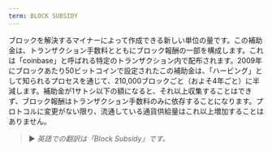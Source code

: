 ```yaml
---
term: BLOCK SUBSIDY
---
```


ブロックを解決するマイナーによって作成できる新しい単位の量です。この補助金は、トランザクション手数料とともにブロック報酬の一部を構成します。これは「coinbase」と呼ばれる特定のトランザクション内で配布されます。2009年にブロックあたり50ビットコインで設定されたこの補助金は、「ハービング」として知られるプロセスを通じて、210,000ブロックごと（およそ4年ごと）に半減します。補助金が1サトシ以下の額になると、それ以上収集することはできず、ブロック報酬はトランザクション手数料のみに依存することになります。プロトコルに変更がない限り、流通している通貨供給量はこれ以上増加することはありません。

> ► *英語での翻訳は「Block Subsidy」です。*